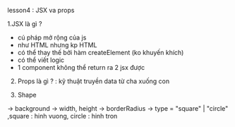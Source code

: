 lesson4 : JSX va props

1.JSX là gì ?

- cú pháp mở rộng của js
- như HTML nhưng kp HTML
- có thể thay thế bởi hàm createElement (ko khuyến khích)
- có thể viết logic
- 1 component không thể return ra 2 jsx được

2. Props là gì ? : kỹ thuật truyền data từ cha xuống con

3. Shape

-> background
-> width, height
-> borderRadius
-> type = "square" | "circle" ,square : hinh vuong, circle : hinh tron
